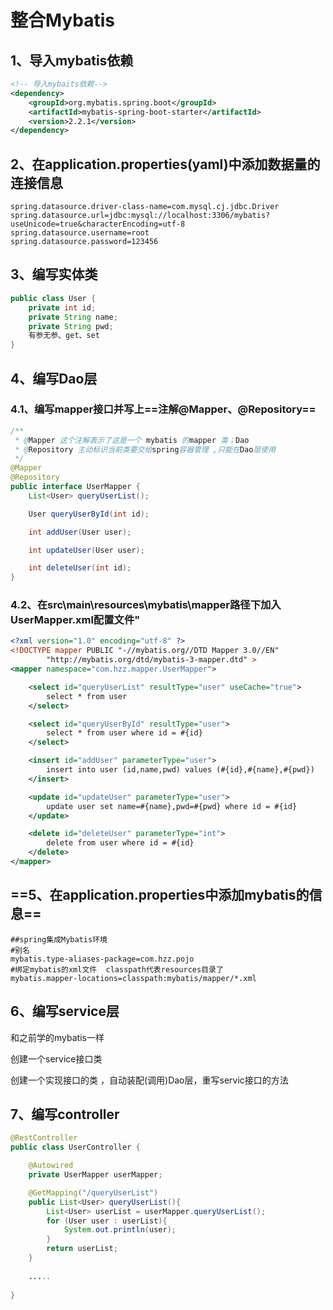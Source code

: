 # 整合Mybatis

## 1、导入mybatis依赖

```xml
<!-- 导入mybaits依赖-->
<dependency>
    <groupId>org.mybatis.spring.boot</groupId>
    <artifactId>mybatis-spring-boot-starter</artifactId>
    <version>2.2.1</version>
</dependency>
```

## 2、在application.properties(yaml)中添加数据量的连接信息

```properties
spring.datasource.driver-class-name=com.mysql.cj.jdbc.Driver
spring.datasource.url=jdbc:mysql://localhost:3306/mybatis?useUnicode=true&characterEncoding=utf-8
spring.datasource.username=root
spring.datasource.password=123456
```



## 3、编写实体类

```java
public class User {
    private int id;
    private String name;
    private String pwd;
    有参无参、get、set
}
```

## 4、编写Dao层

### 4.1、编写mapper接口并写上==注解@Mapper、@Repository==

```java
/**
 * @Mapper 这个注解表示了这是一个 mybatis 的mapper 类；Dao
 * @Repository 主动标识当前类要交给spring容器管理 ,只能在Dao层使用
 */
@Mapper
@Repository
public interface UserMapper {
    List<User> queryUserList();

    User queryUserById(int id);

    int addUser(User user);

    int updateUser(User user);

    int deleteUser(int id);
}
```

### 4.2、在src\main\resources\mybatis\mapper路径下加入UserMapper.xml配置文件"

```xml
<?xml version="1.0" encoding="utf-8" ?>
<!DOCTYPE mapper PUBLIC "-//mybatis.org//DTD Mapper 3.0//EN"
        "http://mybatis.org/dtd/mybatis-3-mapper.dtd" >
<mapper namespace="com.hzz.mapper.UserMapper">

    <select id="queryUserList" resultType="user" useCache="true">
        select * from user
    </select>

    <select id="queryUserById" resultType="user">
        select * from user where id = #{id}
    </select>

    <insert id="addUser" parameterType="user">
        insert into user (id,name,pwd) values (#{id},#{name},#{pwd})
    </insert>

    <update id="updateUser" parameterType="user">
        update user set name=#{name},pwd=#{pwd} where id = #{id}
    </update>

    <delete id="deleteUser" parameterType="int">
        delete from user where id = #{id}
    </delete>
</mapper>
```

## ==5、在application.properties中添加mybatis的信息==

```properties
##spring集成Mybatis环境
#别名
mybatis.type-aliases-package=com.hzz.pojo
#绑定mybatis的xml文件  classpath代表resources目录了
mybatis.mapper-locations=classpath:mybatis/mapper/*.xml
```



## 6、编写service层

和之前学的mybatis一样

创建一个service接口类

创建一个实现接口的类 ，自动装配(调用)Dao层，重写servic接口的方法



## 7、编写controller

```java
@RestController
public class UserController {

    @Autowired
    private UserMapper userMapper;

    @GetMapping("/queryUserList")
    public List<User> queryUserList(){
        List<User> userList = userMapper.queryUserList();
        for (User user : userList){
            System.out.println(user);
        }
        return userList;
    }
    
	.....
        
}
```

